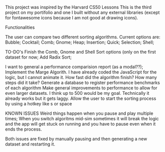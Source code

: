 This project was inspired by the Harvard CS50 Lessons This is the third project on my portifolio and one I built without any external libraries (except for fontawesome icons because I am not good at drawing icons).

Functionalities

The user can compare two different sorting algorithms. Current options are:
Bubble; Cocktail; Comb; Gnome; Heap; Insertion; Quick; Selection; Shell;


TO-DO's
Finish the Comb, Gnome and Shell Sort options (only on the first dataset for now;
Add Radix Sort;

I want to general a performance comparision report (as a modal??);
Implement the Marge Algorith. I have already coded the JavaScript for the logic, but I cannot animate it.
How fast did the algorithm finish?
How many steps did it take?
Generate a database to register performance benchmarks of each algorithm
Make general improvements to performance to allow for even larger datasets. I think up to 500 would be my goal. Technically it already works but it gets laggy.
Allow the user to start the sorting process by using a hotkey like s or space

KNOWN ISSUES
Weird things happen when you pause and play multiple times;
When you switch algoritms  mid-sim sometimes it will break the logic and the app will get stuck on running and you have to pause even when it ends the process.

Both issues are fixed by manually pausing and then generating a new dataset and restarting it.
